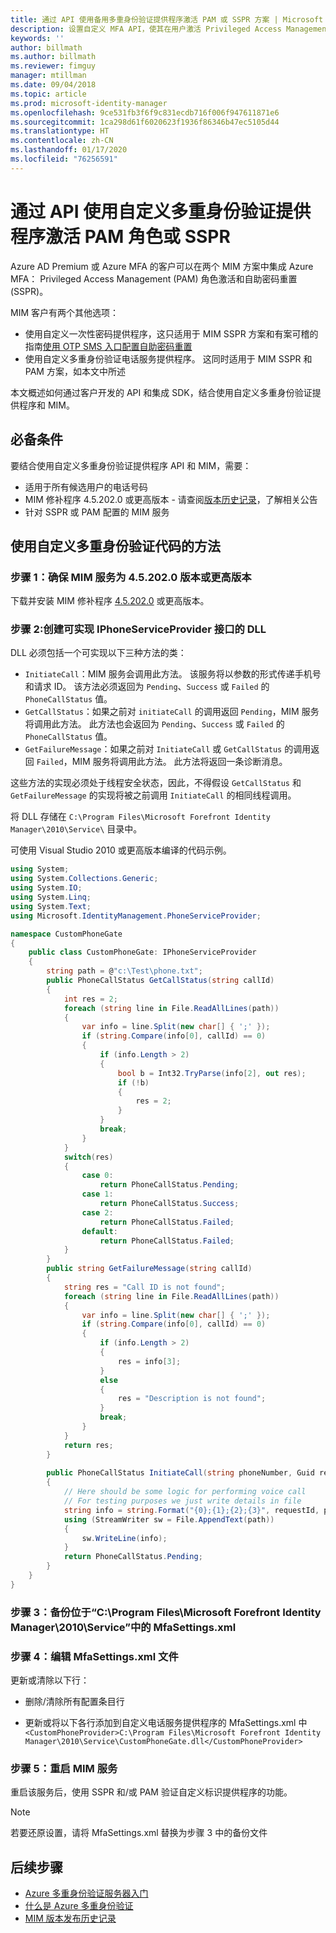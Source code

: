 ```yaml
---
title: 通过 API 使用备用多重身份验证提供程序激活 PAM 或 SSPR 方案 | Microsoft Docs
description: 设置自定义 MFA API，使其在用户激活 Privileged Access Management 中的角色和使用自助密码重置时作为第二安全层。
keywords: ''
author: billmath
ms.author: billmath
ms.reviewer: fimguy
manager: mtillman
ms.date: 09/04/2018
ms.topic: article
ms.prod: microsoft-identity-manager
ms.openlocfilehash: 9ce531fb3f6f9c831ecdb716f006f947611871e6
ms.sourcegitcommit: 1ca298d61f6020623f1936f86346b47ec5105d44
ms.translationtype: HT
ms.contentlocale: zh-CN
ms.lasthandoff: 01/17/2020
ms.locfileid: "76256591"
---
```

# <a name="use-a-custom-multi-factor-authentication-provider-via-an-api-during-pam-role-activation-or-in-sspr"></a>通过 API 使用自定义多重身份验证提供程序激活 PAM 角色或 SSPR

Azure AD Premium 或 Azure MFA 的客户可以在两个 MIM 方案中集成 Azure MFA： Privileged Access Management (PAM) 角色激活和自助密码重置 (SSPR)。

MIM 客户有两个其他选项：

 - 使用自定义一次性密码提供程序，这只适用于 MIM SSPR 方案和有案可稽的指南[使用 OTP SMS 入口配置自助密码重置](https://docs.microsoft.com/previous-versions/mim/hh824692(v=ws.10))
 - 使用自定义多重身份验证电话服务提供程序。 这同时适用于 MIM SSPR 和 PAM 方案，如本文中所述

本文概述如何通过客户开发的 API 和集成 SDK，结合使用自定义多重身份验证提供程序和 MIM。  

## <a name="prerequisites"></a>必备条件

要结合使用自定义多重身份验证提供程序 API 和 MIM，需要：

- 适用于所有候选用户的电话号码
- MIM 修补程序 4.5.202.0 或更高版本 - 请查阅[版本历史记录](reference/version-history.md)，了解相关公告
- 针对 SSPR 或 PAM 配置的 MIM 服务

## <a name="approach-using-custom-multi-factor-authentication-code"></a>使用自定义多重身份验证代码的方法

### <a name="step-1-ensure-mim-service-is-at-version-452020-or-later"></a>步骤 1：确保 MIM 服务为 4.5.202.0 版本或更高版本

下载并安装 MIM 修补程序 [4.5.202.0](https://www.microsoft.com/download/details.aspx?id=57278) 或更高版本。

### <a name="step-2-create-a-dll-which-implements-the-iphoneserviceprovider-interface"></a>步骤 2:创建可实现 IPhoneServiceProvider 接口的 DLL

DLL 必须包括一个可实现以下三种方法的类：

- `InitiateCall`：MIM 服务会调用此方法。 该服务将以参数的形式传递手机号和请求 ID。  该方法必须返回为 `Pending`、`Success` 或 `Failed` 的 `PhoneCallStatus` 值。
- `GetCallStatus`：如果之前对 `initiateCall` 的调用返回 `Pending`，MIM 服务将调用此方法。 此方法也会返回为 `Pending`、`Success` 或 `Failed` 的 `PhoneCallStatus` 值。
- `GetFailureMessage`：如果之前对 `InitiateCall` 或 `GetCallStatus` 的调用返回 `Failed`，MIM 服务将调用此方法。 此方法将返回一条诊断消息。

这些方法的实现必须处于线程安全状态，因此，不得假设 `GetCallStatus` 和 `GetFailureMessage` 的实现将被之前调用 `InitiateCall` 的相同线程调用。

将 DLL 存储在 `C:\Program Files\Microsoft Forefront Identity Manager\2010\Service\` 目录中。

可使用 Visual Studio 2010 或更高版本编译的代码示例。

```csharp
using System;
using System.Collections.Generic;
using System.IO;
using System.Linq;
using System.Text;
using Microsoft.IdentityManagement.PhoneServiceProvider;

namespace CustomPhoneGate
{
    public class CustomPhoneGate: IPhoneServiceProvider
    {
        string path = @"c:\Test\phone.txt";
        public PhoneCallStatus GetCallStatus(string callId)
        {
            int res = 2;
            foreach (string line in File.ReadAllLines(path))
            {
                var info = line.Split(new char[] { ';' });
                if (string.Compare(info[0], callId) == 0)
                {
                    if (info.Length > 2)
                    {
                        bool b = Int32.TryParse(info[2], out res);
                        if (!b)
                        {
                            res = 2;
                        }
                    }
                    break;
                }
            }
            switch(res)
            {
                case 0:
                    return PhoneCallStatus.Pending;
                case 1:
                    return PhoneCallStatus.Success;
                case 2:
                    return PhoneCallStatus.Failed;
                default:
                    return PhoneCallStatus.Failed;
            }       
        }
        public string GetFailureMessage(string callId)
        {
            string res = "Call ID is not found";
            foreach (string line in File.ReadAllLines(path))
            {
                var info = line.Split(new char[] { ';' });
                if (string.Compare(info[0], callId) == 0)
                {
                    if (info.Length > 2)
                    {
                        res = info[3];
                    }
                    else
                    {
                        res = "Description is not found";
                    }
                    break;
                }
            }
            return res;            
        }
        
        public PhoneCallStatus InitiateCall(string phoneNumber, Guid requestId, Dictionary<string,object> deliveryAttributes)
        {
            // Here should be some logic for performing voice call
            // For testing purposes we just write details in file             
            string info = string.Format("{0};{1};{2};{3}", requestId, phoneNumber, 0, string.Empty);
            using (StreamWriter sw = File.AppendText(path))
            {
                sw.WriteLine(info);                
            }
            return PhoneCallStatus.Pending;    
        }
    }
}
```
### <a name="step-3-backup-the-mfasettingsxml-located-in-the-cprogram-filesmicrosoft-forefront-identity-manager2010service"></a>步骤 3：备份位于“C:\Program Files\Microsoft Forefront Identity Manager\2010\Service”中的 MfaSettings.xml

### <a name="step-4-edit-the-mfasettingsxml-file"></a>步骤 4：编辑 MfaSettings.xml 文件

更新或清除以下行：

- 删除/清除所有配置条目行 

- 更新或将以下各行添加到自定义电话服务提供程序的 MfaSettings.xml 中 <br>
`<CustomPhoneProvider>C:\Program Files\Microsoft Forefront Identity Manager\2010\Service\CustomPhoneGate.dll</CustomPhoneProvider>`

### <a name="step-5-restart-mim-service"></a>步骤 5：重启 MIM 服务

重启该服务后，使用 SSPR 和/或 PAM 验证自定义标识提供程序的功能。

> [!NOTE] 
> 若要还原设置，请将 MfaSettings.xml 替换为步骤 3 中的备份文件


## <a name="next-steps"></a>后续步骤

- [Azure 多重身份验证服务器入门](https://docs.microsoft.com/azure/active-directory/authentication/howto-mfaserver-deploy)
- [什么是 Azure 多重身份验证](https://docs.microsoft.com/azure/multi-factor-authentication/multi-factor-authentication)
- [MIM 版本发布历史记录](./reference/version-history.md)
